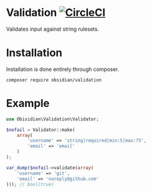 # Validation [![CircleCI](https://circleci.com/gh/ObsidianPHP/Validation.svg?style=svg)](https://circleci.com/gh/ObsidianPHP/Validation)

Validates input against string rulesets.

# Installation

Installation is done entirely through composer.
```
composer require obsidian/validation
```

# Example

```php
use Obisidian\Validation\Validator;

$nofail = Validator::make(
    array(
        'username' => 'string|required|min:5|max:75',
        'email' => 'email'
    )
);

var_dump($nofail->validate(array(
    'username' => 'git',
    'email' => 'noreply@github.com'
))); // bool(true)
```
